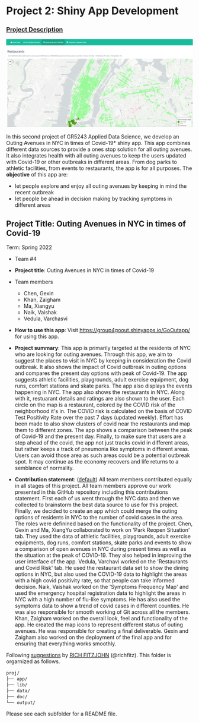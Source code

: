 # Project 2: Shiny App Development

### [Project Description](doc/project2_desc.md)

![screenshot](doc/figs/Restuarants.PNG)

In this second project of GR5243 Applied Data Science, we develop an Outing Avenues in NYC in times of Covid-19* shiny app. This app combines different data sources to provide a ones stop solution for all outing avenues. It also integrates health with all outing avenues to keep the users updated with Covid-19 or other outbreaks in different areas. From dog parks to athletic facilities, from events to restaurants, the app is for all purposes. 
The **objective** of this app are:

- let people explore and enjoy all outing avenues by keeping in mind the recent outbreak
- let people be ahead in decision making by tracking symptoms in different areas

## Project Title: Outing Avenues in NYC in times of Covid-19
Term: Spring 2022

+ Team #4

+ **Project title**: Outing Avenues in NYC in times of Covid-19

+ Team members
	+ Chen, Gexin
	+ Khan, Zaigham
	+ Ma, Xiangyu
	+ Naik, Vaishak
	+ Vedula, Varchasvi

+ **How to use this app**: Visit https://group4goout.shinyapps.io/GoOutapp/ for using this app.   

+ **Project summary**: This app is primarily targeted at the residents of NYC who are looking for outing avenues. Through this app, we aim to suggest the places to visit in NYC by keeping in consideration the Covid outbreak. It also shows the impact of Covid outbreak in outing options and compares the present day options with peak of Covid-19. The app suggests athletic facilities, playgrounds, adult exercise equipment, dog runs, comfort stations and skate parks. The app also displays the events happening in NYC. The app also shows the restaurants in NYC. Along with it, restuarant details and ratings are also shown to the user. Each circle on the map is a restaurant, colored by the COVID risk of the neighborhood it's in. The COVID risk is calculated on the basis of COVID Test Positivity Rate over the past 7 days (updated weekly). Effort has been made to also show clusters of covid near the restaurants and map them to different zones. The app shows a comparison between the peak of Covid-19 and the present day. Finally, to make sure that users are a step ahead of the covid, the app not just tracks covid in different areas, but rather keeps a track of pneumonia like symptoms in different areas. Users can avoid those area as such areas could be a potential outbreak spot. It may continue as the economy recovers and life returns to a semblance of normality.

+ **Contribution statement**: ([default](doc/a_note_on_contributions.md)) All team members contributed equally in all stages of this project. All team members approve our work presented in this GitHub repository including this contributions statement.
 First each of us went through the NYC data and then we collected to brainstorm the best data source to use for this project. Finally, we decided to create an app which could merge the outing options of residents in NYC to the number of covid cases in the area. The roles were definined based on the functionality of the project. Chen, Gexin and Ma, XiangYu collaborated to work on 'Park Reopen Situation' tab. They used the data of athletic facilities, playgrounds, adult exercise equipments, dog runs, comfort stations, skate parks and events to show a comparison of open avenues in NYC during present times as well as the situation at the peak of COVID-19. They also helped in improving the user interface of the app. Vedula, Varchavi worked on the 'Restaurants and Covid Risk' tab. He used the restaurant data set to show the dining options in NYC, but also used the COVID-19 data to highlight the areas with a high covid positivity rate, so that people can take informed decision. Naik, Vaishak worked on the 'Symptoms Frequency Map' and used the emergency hospital registration data to highlight the areas in NYC with a high number of flu-like symptoms. He has also used the symptoms data to show a trend of covid cases in different counties. He was also responsible for smooth working of Git across all the members. Khan, Zaigham worked on the overall look, feel and functionality of the app. He created the map icons to represent different status of outing avenues. He was responsible for creating a final deliverable. Gexin and Zaigham also worked on the deployment of the final app and for ensuring that everything works smoothly.

Following [suggestions](http://nicercode.github.io/blog/2013-04-05-projects/) by [RICH FITZJOHN](http://nicercode.github.io/about/#Team) (@richfitz). This folder is orgarnized as follows.

```
proj/
├── app/
├── lib/
├── data/
├── doc/
└── output/
```

Please see each subfolder for a README file.

